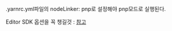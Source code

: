 .yarnrc.yml파일의 nodeLinker: pnp로 설정해야 pnp모드로 실행된다.

Editor SDK 옵션을 꼭 챙길것 : [참고](https://yarnpkg.com/getting-started/editor-sdks)
